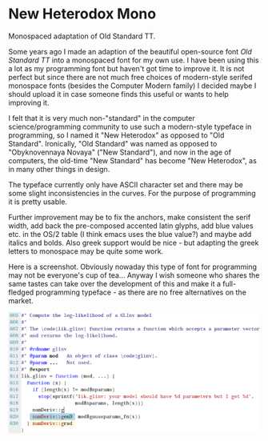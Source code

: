 # New Heterodox Mono

Monospaced adaptation of Old Standard TT.

Some years ago I made an adaption of the beautiful open-source font _Old Standard TT_ into a monospaced font
for my own use. I have been using this a lot as my programming font but haven't got time to improve it. It is
not perfect but since there are not much free choices of modern-style serifed monospace fonts (besides the
Computer Modern family) I decided maybe I should upload it in case someone finds this useful or wants to
help improving it.

I felt that it is very much non-"standard" in the computer science/programming community
to use such a modern-style typeface in programming, so I named it "New Heterodox" as opposed to "Old Standard".
Ironically, "Old Standard" was named as opposed to "Obyknovennaya Novaya" ("New Standard"), and now in
the age of computers, the old-time "New Standard" has become "New Heterodox", as in many other things in
design.

The typeface currently only have ASCII character set and there may be some slight inconsistencies in the
curves. For the purpose of programming it is pretty usable.

Further improvement may be to fix the anchors, make consistent the serif width, add back the
pre-composed accented latin glyphs, add blue values etc. in the OS/2 table (I think emacs uses
the blue value?) and maybe add italics and bolds. Also greek support would be nice - but adapting
the greek letters to monospace may be quite some work.



Here is a screenshot. Obviously nowaday this type of font for programming may not be everyone's cup of tea...
Anyway I wish someone who shares the same tastes can take over the development of this and make it a full-fledged
programming typeface - as there are no free alternatives on the market.

![Screenshot](https://github.com/hckiang/font-new-heterodox-mono/blob/a76c824488ebe647f48deb5140c41b8fce95f745/screenshot01.png)
